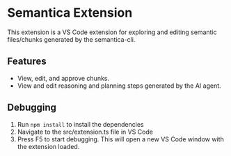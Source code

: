 # Semantica Extension

This extension is a VS Code extension for exploring and editing semantic files/chunks generated by the semantica-cli.

## Features

- View, edit, and approve chunks.
- View and edit reasoning and planning steps generated by the AI agent. 

## Debugging

1. Run `npm install` to install the dependencies
2. Navigate to the src/extension.ts file in VS Code
3. Press F5 to start debugging. This will open a new VS Code window with the extension loaded.

